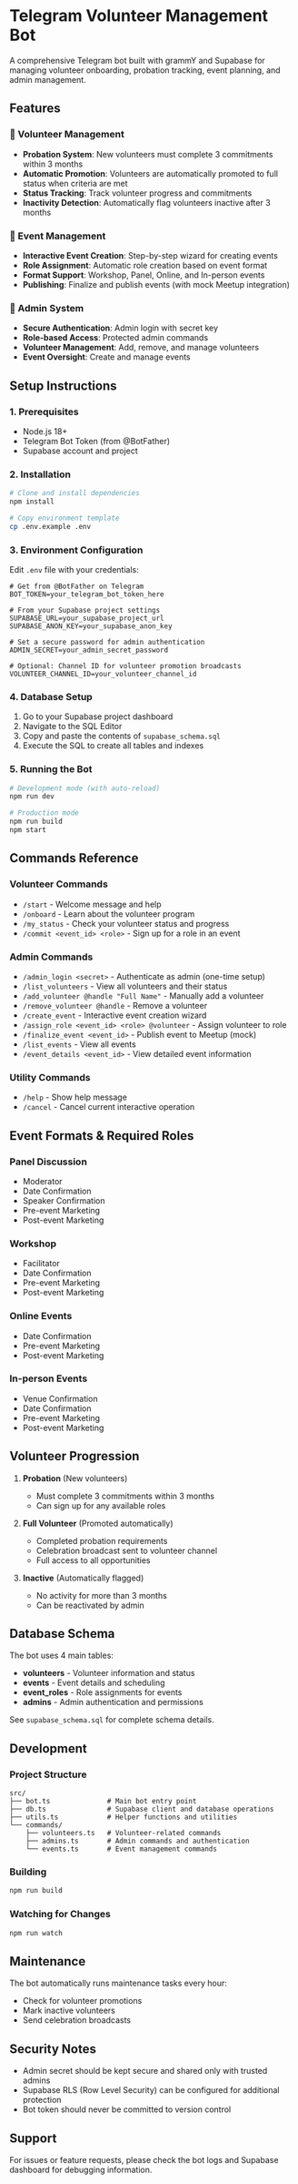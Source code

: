 # Telegram Volunteer Management Bot

A comprehensive Telegram bot built with grammY and Supabase for managing volunteer onboarding, probation tracking, event planning, and admin management.

## Features

### 🎯 Volunteer Management
- **Probation System**: New volunteers must complete 3 commitments within 3 months
- **Automatic Promotion**: Volunteers are automatically promoted to full status when criteria are met
- **Status Tracking**: Track volunteer progress and commitments
- **Inactivity Detection**: Automatically flag volunteers inactive after 3 months

### 📅 Event Management
- **Interactive Event Creation**: Step-by-step wizard for creating events
- **Role Assignment**: Automatic role creation based on event format
- **Format Support**: Workshop, Panel, Online, and In-person events
- **Publishing**: Finalize and publish events (with mock Meetup integration)

### 🔐 Admin System
- **Secure Authentication**: Admin login with secret key
- **Role-based Access**: Protected admin commands
- **Volunteer Management**: Add, remove, and manage volunteers
- **Event Oversight**: Create and manage events

## Setup Instructions

### 1. Prerequisites
- Node.js 18+ 
- Telegram Bot Token (from @BotFather)
- Supabase account and project

### 2. Installation

```bash
# Clone and install dependencies
npm install

# Copy environment template
cp .env.example .env
```

### 3. Environment Configuration

Edit `.env` file with your credentials:

```env
# Get from @BotFather on Telegram
BOT_TOKEN=your_telegram_bot_token_here

# From your Supabase project settings
SUPABASE_URL=your_supabase_project_url
SUPABASE_ANON_KEY=your_supabase_anon_key

# Set a secure password for admin authentication
ADMIN_SECRET=your_admin_secret_password

# Optional: Channel ID for volunteer promotion broadcasts
VOLUNTEER_CHANNEL_ID=your_volunteer_channel_id
```

### 4. Database Setup

1. Go to your Supabase project dashboard
2. Navigate to the SQL Editor
3. Copy and paste the contents of `supabase_schema.sql`
4. Execute the SQL to create all tables and indexes

### 5. Running the Bot

```bash
# Development mode (with auto-reload)
npm run dev

# Production mode
npm run build
npm start
```

## Commands Reference

### Volunteer Commands
- `/start` - Welcome message and help
- `/onboard` - Learn about the volunteer program
- `/my_status` - Check your volunteer status and progress
- `/commit <event_id> <role>` - Sign up for a role in an event

### Admin Commands
- `/admin_login <secret>` - Authenticate as admin (one-time setup)
- `/list_volunteers` - View all volunteers and their status
- `/add_volunteer @handle "Full Name"` - Manually add a volunteer
- `/remove_volunteer @handle` - Remove a volunteer
- `/create_event` - Interactive event creation wizard
- `/assign_role <event_id> <role> @volunteer` - Assign volunteer to role
- `/finalize_event <event_id>` - Publish event to Meetup (mock)
- `/list_events` - View all events
- `/event_details <event_id>` - View detailed event information

### Utility Commands
- `/help` - Show help message
- `/cancel` - Cancel current interactive operation

## Event Formats & Required Roles

### Panel Discussion
- Moderator
- Date Confirmation
- Speaker Confirmation
- Pre-event Marketing
- Post-event Marketing

### Workshop
- Facilitator
- Date Confirmation
- Pre-event Marketing
- Post-event Marketing

### Online Events
- Date Confirmation
- Pre-event Marketing
- Post-event Marketing

### In-person Events
- Venue Confirmation
- Date Confirmation
- Pre-event Marketing
- Post-event Marketing

## Volunteer Progression

1. **Probation** (New volunteers)
   - Must complete 3 commitments within 3 months
   - Can sign up for any available roles

2. **Full Volunteer** (Promoted automatically)
   - Completed probation requirements
   - Celebration broadcast sent to volunteer channel
   - Full access to all opportunities

3. **Inactive** (Automatically flagged)
   - No activity for more than 3 months
   - Can be reactivated by admin

## Database Schema

The bot uses 4 main tables:
- **volunteers** - Volunteer information and status
- **events** - Event details and scheduling
- **event_roles** - Role assignments for events
- **admins** - Admin authentication and permissions

See `supabase_schema.sql` for complete schema details.

## Development

### Project Structure
```
src/
├── bot.ts              # Main bot entry point
├── db.ts               # Supabase client and database operations
├── utils.ts            # Helper functions and utilities
└── commands/
    ├── volunteers.ts   # Volunteer-related commands
    ├── admins.ts       # Admin commands and authentication
    └── events.ts       # Event management commands
```

### Building
```bash
npm run build
```

### Watching for Changes
```bash
npm run watch
```

## Maintenance

The bot automatically runs maintenance tasks every hour:
- Check for volunteer promotions
- Mark inactive volunteers
- Send celebration broadcasts

## Security Notes

- Admin secret should be kept secure and shared only with trusted admins
- Supabase RLS (Row Level Security) can be configured for additional protection
- Bot token should never be committed to version control

## Support

For issues or feature requests, please check the bot logs and Supabase dashboard for debugging information.

